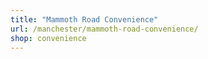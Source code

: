 ```yaml
---
title: "Mammoth Road Convenience"
url: /manchester/mammoth-road-convenience/
shop: convenience
---
```


